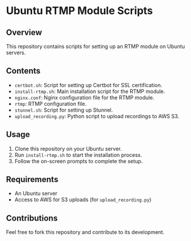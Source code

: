 # Ubuntu RTMP Module Scripts

## Overview
This repository contains scripts for setting up an RTMP module on Ubuntu servers.

## Contents
- `certbot.sh`: Script for setting up Certbot for SSL certification.
- `install-rtmp.sh`: Main installation script for the RTMP module.
- `nginx.conf`: Nginx configuration file for the RTMP module.
- `rtmp`: RTMP configuration file.
- `stunnel.sh`: Script for setting up Stunnel.
- `upload_recording.py`: Python script to upload recordings to AWS S3.

## Usage
1. Clone this repository on your Ubuntu server.
2. Run `install-rtmp.sh` to start the installation process.
3. Follow the on-screen prompts to complete the setup.

## Requirements
- An Ubuntu server
- Access to AWS for S3 uploads (for `upload_recording.py`)

## Contributions
Feel free to fork this repository and contribute to its development.

